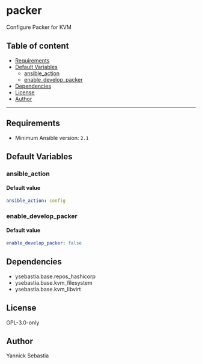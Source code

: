 # packer

Configure Packer for KVM

## Table of content

- [Requirements](#requirements)
- [Default Variables](#default-variables)
  - [ansible_action](#ansible_action)
  - [enable_develop_packer](#enable_develop_packer)
- [Dependencies](#dependencies)
- [License](#license)
- [Author](#author)

---

## Requirements

- Minimum Ansible version: `2.1`

## Default Variables

### ansible_action

#### Default value

```YAML
ansible_action: config
```

### enable_develop_packer

#### Default value

```YAML
enable_develop_packer: false
```



## Dependencies

- ysebastia.base.repos_hashicorp
- ysebastia.base.kvm_filesystem
- ysebastia.base.kvm_libvirt

## License

GPL-3.0-only

## Author

Yannick Sebastia
